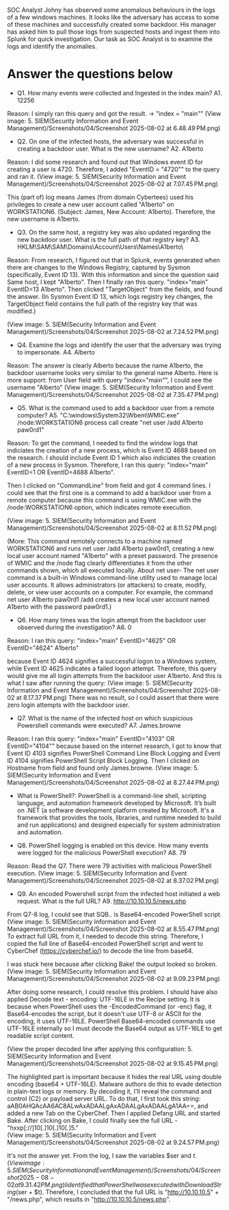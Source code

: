 SOC Analyst Johny has observed some anomalous behaviours in the logs of a few windows machines. It looks like the adversary has access to some of these machines and successfully created some backdoor. His manager has asked him to pull those logs from suspected hosts and ingest them into Splunk for quick investigation. Our task as SOC Analyst is to examine the logs and identify the anomalies.


# Answer the questions below
* Q1. How many events were collected and Ingested in the index main?
A1. 12256 

Reason: 
I simply ran this query and got the result. -> "index = "main""
(View image: 5. SIEM(Security Information and Event Management)/Screenshots/04/Screenshot 2025-08-02 at 6.48.49 PM.png)


* Q2. On one of the infected hosts, the adversary was successful in creating a backdoor user. What is the new username?
A2. A1berto

Reason: 
I did some research and found out that Windows event ID for creating a user is 4720. Therefore, I added "EventID = "4720"" to the query and ran it. 
(View image: 5. SIEM(Security Information and Event Management)/Screenshots/04/Screenshot 2025-08-02 at 7.07.45 PM.png)

This (part of) log means James (from domain Cybertees) used his privileges to create a new user account called "A1berto" on WORKSTATION6. (Subject: James, New Account: A1berto). Therefore, the new username is A1berto. 


* Q3. On the same host, a registry key was also updated regarding the new backdoor user. What is the full path of that registry key?
A3. HKLM\SAM\SAM\Domains\Account\Users\Names\A1berto\

Reason: 
From research, I figured out that in Splunk, events generated when there are changes to the Windows Registry, captured by Sysmon (specifically, Event ID 13). 
With this information and since the question said Same  host, I kept "A1berto". Then I finally ran this query. "index="main" EventID=13 A1berto". Then clicked "TargetObject" from the fields, and found the answer. 
(In Sysmon Event ID 13, which logs registry key changes, the TargetObject field contains the full path of the registry key that was modified.)

(View image: 5. SIEM(Security Information and Event Management)/Screenshots/04/Screenshot 2025-08-02 at 7.24.52 PM.png)


* Q4. Examine the logs and identify the user that the adversary was trying to impersonate.
A4. Alberto

Reason: 
The answer is clearly Alberto because the name A1berto, the backdoor username looks very similar to the general name Alberto. Here is more support: from User field with query "index="main"", I could see the username "Alberto"
(View image: 5. SIEM(Security Information and Event Management)/Screenshots/04/Screenshot 2025-08-02 at 7.35.47 PM.png)


* Q5. What is the command used to add a backdoor user from a remote computer? 
A5. "C:\windows\System32\Wbem\WMIC.exe" /node:WORKSTATION6 process call create "net user /add A1berto paw0rd1"

Reason: 
To get the command, I needed to find the window logs that indiciates the creation of a new process, which is Event ID 4688 based on the research. I should include Event ID 1 which also indiciates the creation of a new process in Sysmon. 
Therefore, I ran this query: "index="main" EventID=1 OR EventID=4688 A1berto".

Then I clicked on "CommandLine" from field and got 4 command lines. I could see that the first one is a command to add a backdoor user from a remote computer because this command is using WMIC.exe with the /node:WORKSTATION6 option, which indicates remote execution. 

(View image: 5. SIEM(Security Information and Event Management)/Screenshots/04/Screenshot 2025-08-02 at 8.11.52 PM.png)

(More: This command remotely connects to a machine named WORKSTATION6 and runs net user /add A1berto paw0rd1, creating a new local user account named "A1berto" with a preset password. The presence of WMIC and the /node flag clearly differentiates it from the other commands shown, which all executed locally.
About net user- The net user command is a built-in Windows command-line utility used to manage local user accounts. It allows administrators (or attackers) to create, modify, delete, or view user accounts on a computer. For example, the command net user A1berto paw0rd1 /add creates a new local user account named A1berto with the password paw0rd1.) 


* Q6. How many times was the login attempt from the backdoor user observed during the investigation?
A6. 0

Reason: 
I ran this query: "index="main" EventID="4625" OR EventID="4624" A1berto" 

because Event ID 4624 signifies a successful logon to a Windows system, while Event ID 4625 indicates a failed logon attempt. Therefore, this query would give me all  login attempts from the backdoor user A1berto. 
And this is what I saw after running the query: 
(View image: 5. SIEM(Security Information and Event Management)/Screenshots/04/Screenshot 2025-08-02 at 8.17.37 PM.png)
There was no result, so I could assert that there were zero login attempts with the backdoor user. 



* Q7. What is the name of the infected host on which suspicious Powershell commands were executed?
A7. James.browne

Reason: 
I ran this query: "index="main" EventID="4103" OR EventID="4104"" because based on the internet research, I got to know that Event ID 4103 signifies PowerShell Command Line Block Logging and Event ID 4104 signifies PowerShell Script Block Logging. 
Then I clicked on Hostname from field and found only James.browne. 
(View image: 5. SIEM(Security Information and Event Management)/Screenshots/04/Screenshot 2025-08-02 at 8.27.44 PM.png)

- What is PowerShell?: 
PowerShell is a command-line shell, scripting language, and automation framework developed by Microsoft. It’s built on .NET (a software development platform created by Microsoft. It's a framework that provides the tools, libraries, and runtime needed to build and run applications) and designed especially for system administration and automation. 


* Q8. PowerShell logging is enabled on this device. How many events were logged for the malicious PowerShell execution? 
A8. 79

Reason: 
Read the Q7. There were 79 activities with malicious PowerShell execution. 
(View image: 5. SIEM(Security Information and Event Management)/Screenshots/04/Screenshot 2025-08-02 at 8.37.02 PM.png)


* Q9. An encoded Powershell script from the infected host initiated a web request. What is the full URL? 
A9. http://10.10.10.5/news.php 

From Q7-8 log, I could see that SQB.. is Base64-encoded PowerShell script. 
(View image: 5. SIEM(Security Information and Event Management)/Screenshots/04/Screenshot 2025-08-02 at 8.55.47 PM.png)
To extract full URL from it, I needed to decode this string. 
Therefore, I copied the full line of Base64-encoded PowerShell script and went to CyberChef (https://cyberchef.io/) to decode the line from base64. 

I was stuck here because after clicking Bake! the output looked so broken. (View image: 5. SIEM(Security Information and Event Management)/Screenshots/04/Screenshot 2025-08-02 at 9.09.23 PM.png) 

After doing some research, I could resolve this problem. I should have also applied Decode text - encoding: UTF-16LE in the Recipe setting. 
It is because when PowerShell uses the -EncodedCommand (or -enc) flag, it Base64-encodes the script, but it doesn't use UTF-8 or ASCII for the encoding, it uses UTF-16LE. PowerShell Base64-encoded commands use UTF-16LE internally so I must decode the Base64 output as UTF-16LE to get readable script content. 

(View the proper decoded line after applying this configuration: 5. SIEM(Security Information and Event Management)/Screenshots/04/Screenshot 2025-08-02 at 9.15.45 PM.png)

The highlighted part is important because it hides the real URL using double encoding (base64 + UTF-16LE).
Malware authors do this to evade detection in plain-text logs or memory. By decoding it, I'll reveal the command and control (C2) or payload server URL.
To do that, I first took this string: aAB0AHQAcAA6AC8ALwAxADAALgAxADAALgAxADAALgA1AA==, and added a new Tab on the CyberChef. Then I applied Defang URL and started Bake. 
After clicking on Bake, I could finally see the full URL - "hxxp[://]10[.]10[.]10[.]5."  
(View image: 5. SIEM(Security Information and Event Management)/Screenshots/04/Screenshot 2025-08-02 at 9.24.57 PM.png)

It's not the answer yet. From the log, I saw the variables $ser and $t. 
(View image: 5. SIEM(Security Information and Event Management)/Screenshots/04/Screenshot 2025-08-02 at 9.31.42 PM.png) 
I identified that PowerShell was executed with DownloadString($ser + $t). Therefore, I concluded that the full URL is "http://10.10.10.5" + "/news.php", which results in "http://10.10.10.5/news.php". 
 
 